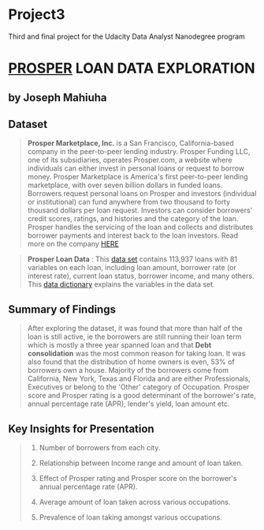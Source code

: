 # Project3
Third and final project for the Udacity Data Analyst Nanodegree program
# [PROSPER]('https://www.prosper.com/') LOAN DATA EXPLORATION

## by Joseph Mahiuha


## Dataset

> **Prosper Marketplace, Inc.** is a San Francisco, California-based company in the peer-to-peer lending industry. Prosper Funding LLC, one of its subsidiaries, operates Prosper.com, a website where individuals can either invest in personal loans or request to borrow money.
Prosper Marketplace is America's first peer-to-peer lending marketplace, with over seven billion dollars in funded loans. Borrowers request personal loans on Prosper and investors (individual or institutional) can fund anywhere from two thousand to forty thousand dollars per loan request. Investors can consider borrowers’ credit scores, ratings, and histories and the category of the loan. Prosper handles the servicing of the loan and collects and distributes borrower payments and interest back to the loan investors.
Read more on the company [HERE]('https://en.wikipedia.org/wiki/Prosper_Marketplace')

> **Prosper Loan Data** : This [data set]('https://s3.amazonaws.com/udacity-hosted-downloads/ud651/prosperLoanData.csv') contains 113,937 loans with 81 variables on each loan, including loan amount, borrower rate (or interest rate), current loan status, borrower income, and many others. This [data dictionary]('https://www.google.com/url?q=https://docs.google.com/spreadsheet/ccc?key%3D0AllIqIyvWZdadDd5NTlqZ1pBMHlsUjdrOTZHaVBuSlE%26usp%3Dsharing&sa=D&source=editors&ust=1666072219001097&usg=AOvVaw01_FnjF4p7Oc8-HzrgArFd') explains the variables in the data set.



## Summary of Findings

> After exploring the dataset, it was found that more than half of the loan is still active, ie the borrowers are still running their loan term which is mostly a three year spanned loan and that **Debt consolidation** was the most common reason for taking loan. It was also found that the distribution of home owners is even, 53% of borrowers own a house. Majority of the borrowers come from California, New York, Texas and Florida and are either Professionals, Executives or belong to the 'Other' category of Occupation. Prosper score and Prosper rating is a good determinant of the borrower's rate, annual percentage rate (APR), lender's yield, loan amount etc.


## Key Insights for Presentation

> 1) Number of borrowers from each city.
>
> 2) Relationship between Income range and amount of loan taken.
>
> 3) Effect of Prosper rating and Prosper score on the borrower's annual percentage rate (APR).
>
> 4) Average amount of loan taken across various occupations.
>
> 5) Prevalence of loan taking amongst various occupations.

